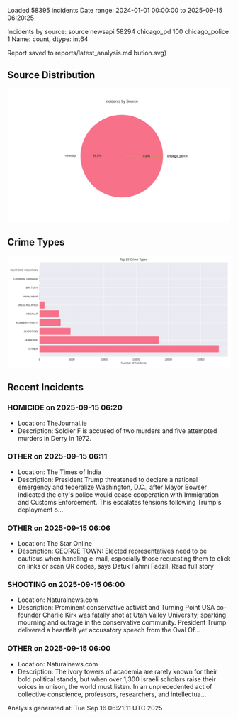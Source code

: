 
Loaded 58395 incidents
Date range: 2024-01-01 00:00:00 to 2025-09-15 06:20:25

Incidents by source:
source
newsapi           58294
chicago_pd          100
chicago_police        1
Name: count, dtype: int64

Report saved to reports/latest_analysis.md
bution.svg)

## Source Distribution
![Source Distribution](images/source_distribution.svg)

## Crime Types
![Crime Types](images/crime_types.svg)

## Recent Incidents

### HOMICIDE on 2025-09-15 06:20
- Location: TheJournal.ie
- Description: Soldier F is accused of two murders and five attempted murders in Derry in 1972.


### OTHER on 2025-09-15 06:11
- Location: The Times of India
- Description: President Trump threatened to declare a national emergency and federalize Washington, D.C., after Mayor Bowser indicated the city's police would cease cooperation with Immigration and Customs Enforcement. This escalates tensions following Trump's deployment o…


### OTHER on 2025-09-15 06:06
- Location: The Star Online
- Description: GEORGE TOWN: Elected representatives need to be cautious when handling e-mail, especially those requesting them to click on links or scan QR codes, says Datuk Fahmi Fadzil. Read full story


### SHOOTING on 2025-09-15 06:00
- Location: Naturalnews.com
- Description: Prominent conservative activist and Turning Point USA co-founder Charlie Kirk was fatally shot at Utah Valley University, sparking mourning and outrage in the conservative community. President Trump delivered a heartfelt yet accusatory speech from the Oval Of…


### OTHER on 2025-09-15 06:00
- Location: Naturalnews.com
- Description: The ivory towers of academia are rarely known for their bold political stands, but when over 1,300 Israeli scholars raise their voices in unison, the world must listen. In an unprecedented act of collective conscience, professors, researchers, and intellectua…

Analysis generated at: Tue Sep 16 06:21:11 UTC 2025
